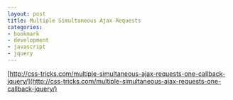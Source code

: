 ```yaml
---
layout: post
title: Multiple Simultaneous Ajax Requests
categories:
- bookmark
- development
- javascript
- jquery
---
```


[http://css-tricks.com/multiple-simultaneous-ajax-requests-one-callback-jquery/](http://css-tricks.com/multiple-simultaneous-ajax-requests-one-callback-jquery/)


